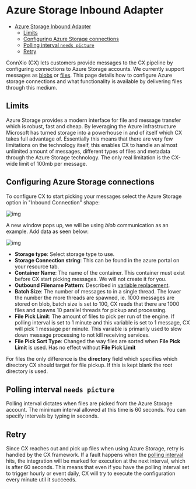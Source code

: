 # Azure Storage Inbound Adapter

- [Azure Storage Inbound Adapter](#azure-storage-inbound-adapter)
  - [Limits](#limits)
  - [Configuring Azure Storage connections](#configuring-azure-storage-connections)
  - [Polling interval `needs picture`](#polling-interval-needs-picture)
  - [Retry](#retry)

ConnXio (CX) lets customers provide messages to the CX pipeline by configuring connections to Azure Storage accounts. We currently support messages as [blobs](https://azure.microsoft.com/en-us/services/storage/blobs/) or [files](https://docs.microsoft.com/en-us/azure/storage/files/storage-how-to-create-file-share?tabs=azure-portal). This page details how to configure Azure storage connections and what functionality is available by delivering files through this medium.

## Limits

Azure Storage provides a modern interface for file and message transfer which is robust, fast and cheap. By leveraging the Azure infrastructure Microsoft has turned storage into a powerhouse in and of itself which CX takes full advantage of. Essentially this means that there are very few limitations on the technology itself, this enables CX to handle an almost unlimited amount of messages, different types of files and metadata through the Azure Storage technology. The only real limitation is the CX-wide limit of 100mb per message.

## Configuring Azure Storage connections

To configure CX to start picking your messages select the Azure Storage option in "Inbound Connection" shape:

![img](https://cmhpictsa.blob.core.windows.net/pictures/Azure%20storage%20menu.png?sv=2020-04-08&st=2021-10-27T11%3A56%3A53Z&se=2040-10-28T12%3A56%3A00Z&sr=b&sp=r&sig=S%2FltUS0elTLePVt5Aq536uNkr7Pa9XcY8ovTFJLUhmc%3D)

A new window pops up, we will be using *blob* communication as an example. Add data as seen below:

![img](https://cmhpictsa.blob.core.windows.net/pictures/Azure%20storage%20blob%20configuration.png?sv=2020-04-08&st=2021-10-27T12%3A07%3A02Z&se=2040-10-28T13%3A07%3A00Z&sr=b&sp=r&sig=QQP%2FU0qUaeshk8VAgNC8E2SyTsHKnj%2B8hBLBWCzdkqs%3D)

- **Storage type**: Select storage type to use.
- **Storage Connection string**: This can be found in the azure portal on your resource tab.
- **Container Name**: The name of the container. This container must exist before CX start picking messages. We will not create it for you.
- **Outbound Filename Pattern**: Described in [variable replacement](/Transformation/Variable%20Replacement.md).
- **Batch Size**: The number of messages to in a single thread. The lower the number the more threads are spawned, ie. 1000 messages are stored on blob, batch size is set to 100, CX reads that there are 1000 files and spawns 10 parallel threads for pickup and processing.
- **File Pick Limit**: The amount of files to pick per run of the engine. If polling interval is set to 1 minute and this variable is set to 1 message, CX will pick 1 message per minute. This variable is primarily used to slow down message processing to not kill receiving services.
- **File Pick Sort Type**: Changed the way files are sorted when **File Pick Limit** is used. Has no effect without **File Pick Limit**

For files the only difference is the **directory** field which specifies which directory CX should target for file pickup. If this is kept blank the root directory is used.

## Polling interval `needs picture`

Polling interval dictates when files are picked from the Azure Storage account. The minimum interval allowed at this time is 60 seconds. You can specify intervals by typing in seconds.

## Retry

Since CX reaches out and pick up files when using Azure Storage, retry is handled by the CX framework. If a fault happens when the [polling interval](#polling-interval-needs-picture) hits, the integration will be marked for execution at the next interval, which is after 60 seconds. This means that even if you have the polling interval set to trigger hourly or event daily, CX will try to execute the configuration every minute util it succeeds.
